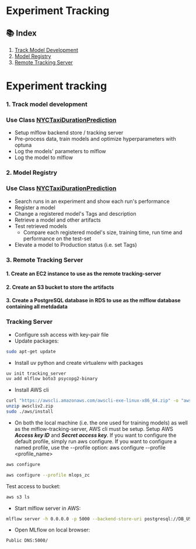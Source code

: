 # Experiment Tracking

## 📚 Index

1. [Track Model Development](#01-track-model-development)
2. [Model Registry](#02-model-registry)  
3. [Remote Tracking Server](#03-setup-remote-tracking-server)   

# Experiment tracking

### 1. Track model development <a name="01-track-model-development"></a>
### Use Class [NYCTaxiDurationPrediction](duration_prediction.py)
- Setup mlflow backend store / tracking server
- Pre-process data, train models and optimize hyperparameters with optuna
- Log the models' parameters to mlflow
- Log the model to mlflow

### 2. Model Registry
### Use Class [NYCTaxiDurationPrediction](model_registry.py)
- Search runs in an experiment and show each run's performance
- Register a model
- Change a registered model's Tags and description
- Retrieve a model and other artifacts
- Test retrieved models
    - Compare each registered model's size, training time, run time and performance on the test-set
- Elevate a model to Production status (i.e. set Tags)

### 3. Remote Tracking Server <a name="03-setup-remote-tracking-server"></a>
#### 1. Create an EC2 instance to use as the remote tracking-server
#### 2. Create an S3 bucket to store the artifacts
#### 3. Create a PostgreSQL database in RDS to use as the mlflow database containing all metdadata

### **Tracking Server** ###
- Configure ssh access with key-pair file
- Update packages:
```bash
sudo apt-get update
```
- Install uv python and create virtualenv with packages
```bash
uv init tracking_server
uv add mlflow boto3 psycopg2-binary
```

- Install AWS cli
```bash
curl "https://awscli.amazonaws.com/awscli-exe-linux-x86_64.zip" -o "awscliv2.zip"
unzip awscliv2.zip
sudo ./aws/install
```

- On both the local machine (i.e. the one used for training models) as well as the mlflow-tracking-server, AWS cli must be setup.
Setup AWS ***Access key ID*** and ***Secret access key***. If you want to configure the default profile, simply run aws configure. If you want to configure a named profile, use the --profile option: aws configure --profile <profile_name>
```bash
aws configure
```
```bash
aws configure --profile mlops_zc
```

Test access to bucket:
```bash
aws s3 ls
```

- Start mlflow server in AWS:
```bash
mlflow server -h 0.0.0.0 -p 5000 --backend-store-uri postgresql://DB_USER:DB_PASSWORD@DB_ENDPOINT:5432/DB_NAME --default-artifact-root s3://S3_BUCKET_NAME
```
- Open MLflow on local browser:
```bash
Public DNS:5000/
```





